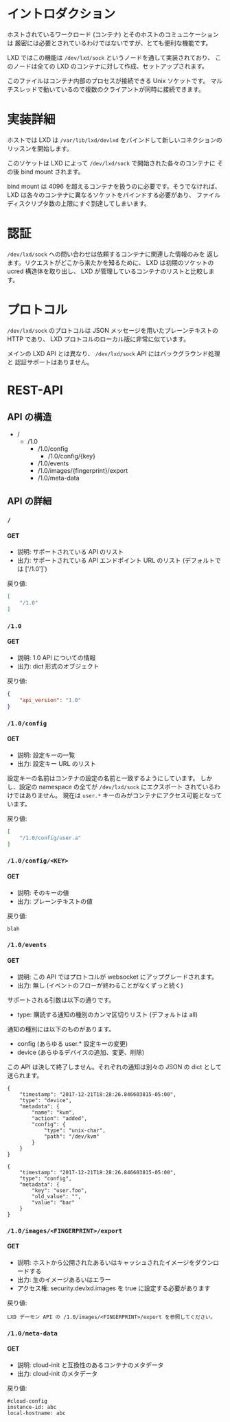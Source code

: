 # イントロダクション <!-- Introduction -->
<!--
Communication between the hosted workload (container) and its host while
not strictly needed is a pretty useful feature.
-->
ホストされているワークロード (コンテナ) とそのホストのコミュニケーションは
厳密には必要とされているわけではないですが、とても便利な機能です。

<!--
In LXD, this feature is implemented through a `/dev/lxd/sock` node which is
created and setup for all LXD containers.
-->
LXD ではこの機能は `/dev/lxd/sock` というノードを通して実装されており、
このノードは全ての LXD のコンテナに対して作成、セットアップされます。

<!--
This file is a Unix socket which processes inside the container can
connect to. It's multi-threaded so multiple clients can be connected at the
same time.
-->
このファイルはコンテナ内部のプロセスが接続できる Unix ソケットです。
マルチスレッドで動いているので複数のクライアントが同時に接続できます。

# 実装詳細 <!-- Implementation details -->
<!--
LXD on the host binds `/var/lib/lxd/devlxd` and starts listening for new
connections on it.
-->
ホストでは LXD は `/var/lib/lxd/devlxd` をバインドして新しいコネクションの
リッスンを開始します。

<!--
This socket is then bind-mounted into every single container started by
LXD at `/dev/lxd/sock`.
-->
このソケットは LXD によって `/dev/lxd/sock` で開始された各々のコンテナに
その後 bind mount されます。

<!--
The bind-mount is required so we can exceed 4096 containers, otherwise,
LXD would have to bind a different socket for every container, quickly
reaching the FD limit.
-->
bind mount は 4096 を超えるコンテナを扱うのに必要です。そうでなければ、
LXD は各々のコンテナに異なるソケットをバインドする必要があり、
ファイルディスクリプタ数の上限にすぐ到達してしまいます。

# 認証 <!-- Authentication -->
<!--
Queries on `/dev/lxd/sock` will only return information related to the
requesting container. To figure out where a request comes from, LXD will
extract the initial socket ucred and compare that to the list of
containers it manages.
-->
`/dev/lxd/sock` への問い合わせは依頼するコンテナに関連した情報のみを
返します。リクエストがどこから来たかを知るために、 LXD は初期のソケットの
ucred 構造体を取り出し、 LXD が管理しているコンテナのリストと比較します。

# プロトコル <!-- Protocol -->
<!--
The protocol on `/dev/lxd/sock` is plain-text HTTP with JSON messaging, so very
similar to the local version of the LXD protocol.
-->
`/dev/lxd/sock` のプロトコルは JSON メッセージを用いたプレーンテキストの
HTTP であり、 LXD プロトコルのローカル版に非常に似ています。

<!--
Unlike the main LXD API, there is no background operation and no
authentication support in the `/dev/lxd/sock` API.
-->
メインの LXD API とは異なり、 `/dev/lxd/sock` API にはバックグラウンド処理と
認証サポートはありません。

# REST-API
## API の構造 <!-- API structure -->
 * /
   * /1.0
     * /1.0/config
       * /1.0/config/{key}
     * /1.0/events
     * /1.0/images/{fingerprint}/export
     * /1.0/meta-data

## API の詳細 <!-- API details -->
### `/`
#### GET
<!--
 * Description: List of supported APIs
 * Return: list of supported API endpoint URLs (by default `['/1.0']`)
-->
 * 説明: サポートされている API のリスト
 * 出力: サポートされている API エンドポイント URL のリスト (デフォルトでは ['/1.0']`)

<!--
Return value:
-->
戻り値:

```json
[
    "/1.0"
]
```
### `/1.0`
#### GET
<!--
 * Description: Information about the 1.0 API
 * Return: dict
-->
 * 説明: 1.0 API についての情報
 * 出力: dict 形式のオブジェクト

<!--
Return value:
-->
戻り値:

```json
{
    "api_version": "1.0"
}
```
### `/1.0/config`
#### GET
<!--
 * Description: List of configuration keys
 * Return: list of configuration keys URL
-->
 * 説明: 設定キーの一覧
 * 出力: 設定キー URL のリスト

<!--
Note that the configuration key names match those in the container
config, however not all configuration namespaces will be exported to
`/dev/lxd/sock`.
Currently only the `user.*` keys are accessible to the container.

At this time, there also aren't any container-writable namespace.
-->
設定キーの名前はコンテナの設定の名前と一致するようにしています。
しかし、設定の namespace の全てが `/dev/lxd/sock` にエクスポート
されているわけではありません。
現在は `user.*` キーのみがコンテナにアクセス可能となっています。

<!--
Return value:
-->
戻り値:

```json
[
    "/1.0/config/user.a"
]
```

### `/1.0/config/<KEY>`
#### GET
<!--
 * Description: Value of that key
 * Return: Plain-text value
-->
 * 説明: そのキーの値
 * 出力: プレーンテキストの値

<!--
Return value:
-->
戻り値:

    blah

### `/1.0/events`
#### GET
<!--
 * Description: websocket upgrade
 * Return: none (never ending flow of events)
-->
 * 説明: この API ではプロトコルが websocket にアップグレードされます。
 * 出力: 無し (イベントのフローが終わることがなくずっと続く)

<!--
Supported arguments are:

 * type: comma separated list of notifications to subscribe to (defaults to all)
-->
サポートされる引数は以下の通りです。

 * type: 購読する通知の種別のカンマ区切りリスト (デフォルトは all)

<!--
The notification types are:

 * config (changes to any of the user.\* config keys)
 * device (any device addition, change or removal)
-->
通知の種別には以下のものがあります。

 * config (あらゆる user.\* 設定キーの変更)
 * device (あらゆるデバイスの追加、変更、削除)


<!--
This never returns. Each notification is sent as a separate JSON dict:
-->
この API は決して終了しません。それぞれの通知は別々の JSON の dict として
送られます。

    {
        "timestamp": "2017-12-21T18:28:26.846603815-05:00",
        "type": "device",
        "metadata": {
            "name": "kvm",
            "action": "added",
            "config": {
                "type": "unix-char",
                "path": "/dev/kvm"
            }
        }
    }

    {
        "timestamp": "2017-12-21T18:28:26.846603815-05:00",
        "type": "config",
        "metadata": {
            "key": "user.foo",
            "old_value": "",
            "value": "bar"
        }
    }

### `/1.0/images/<FINGERPRINT>/export`
#### GET
<!--
 * Description: Download a public/cached image from the host
 * Return: raw image or error
 * Access: Requires security.devlxd.images set to true
-->
 * 説明: ホストから公開されたあるいはキャッシュされたイメージをダウンロードする
 * 出力: 生のイメージあるいはエラー
 * アクセス権: security.devlxd.images を true に設定する必要があります

<!--
Return value:
-->
戻り値:

<!--
    See /1.0/images/<FINGERPRINT>/export in the daemon API.
-->
    LXD デーモン API の /1.0/images/<FINGERPRINT>/export を参照してください。


### `/1.0/meta-data`
#### GET
<!--
 * Description: Container meta-data compatible with cloud-init
 * Return: cloud-init meta-data
-->
 * 説明: cloud-init と互換性のあるコンテナのメタデータ
 * 出力: cloud-init のメタデータ

<!--
Return value:
-->
戻り値:

    #cloud-config
    instance-id: abc
    local-hostname: abc
